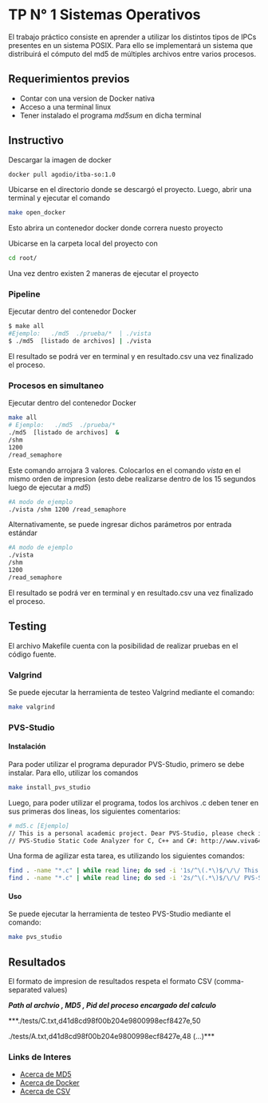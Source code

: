 # TP N° 1 Sistemas Operativos

El trabajo práctico consiste en aprender a utilizar los distintos tipos de IPCs
presentes en un sistema POSIX. Para ello se implementará un sistema que distribuirá el
cómputo del md5 de múltiples archivos entre varios procesos.

## Requerimientos previos

- Contar con una version de Docker nativa
- Acceso a una terminal linux
- Tener instalado el programa _md5sum_ en dicha terminal

## Instructivo
Descargar la imagen de docker
```sh
docker pull agodio/itba-so:1.0
```
Ubicarse en el directorio donde se descargó el proyecto. Luego, abrir una terminal y ejecutar el comando
```sh
make open_docker
```
Esto abrira un contenedor docker donde correra nuesto proyecto

Ubicarse en la carpeta local del proyecto con
```sh
cd root/
```
Una vez dentro existen 2 maneras de ejecutar el proyecto
### Pipeline
 Ejecutar dentro del contenedor Docker
```sh
$ make all
#Ejemplo:   ./md5  ./prueba/*  | ./vista
$ ./md5  [listado de archivos] | ./vista
```

El resultado se podrá ver en terminal y en resultado.csv una vez finalizado el proceso.




### Procesos en simultaneo

Ejecutar dentro del contenedor Docker
```sh
make all
# Ejemplo:   ./md5  ./prueba/*
./md5  [listado de archivos]  &
/shm
1200
/read_semaphore
```

Este comando arrojara 3 valores.
Colocarlos en el comando _vista_ en el mismo orden de impresion (esto debe realizarse dentro de los 15 segundos luego de ejecutar a _md5_)
```sh
#A modo de ejemplo
./vista /shm 1200 /read_semaphore
```
Alternativamente, se puede ingresar dichos parámetros por entrada estándar
```sh
#A modo de ejemplo
./vista
/shm 
1200 
/read_semaphore
```
El resultado se podrá ver en terminal y en resultado.csv una vez finalizado el proceso.

## Testing
El archivo Makefile cuenta con la posibilidad de realizar pruebas en el código fuente.
### Valgrind
Se puede ejecutar la herramienta de testeo Valgrind mediante el comando:
```sh
make valgrind
```

### PVS-Studio
#### Instalación
Para poder utilizar el programa depurador PVS-Studio, primero se debe instalar. 
Para ello, utilizar los comandos
```sh
make install_pvs_studio
```

Luego, para poder utilizar el programa, todos los archivos .c deben tener en sus primeras dos lineas, los siguientes comentarios:
```sh
# md5.c [Ejemplo]
// This is a personal academic project. Dear PVS-Studio, please check it.
// PVS-Studio Static Code Analyzer for C, C++ and C#: http://www.viva64.com
```
Una forma de agilizar esta tarea, es utilizando los siguientes comandos:
```sh
find . -name "*.c" | while read line; do sed -i '1s/^\(.*\)$/\/\/ This is a personal academic project. Dear PVS-Studio, please check it.\n\1/' "$line"; done
find . -name "*.c" | while read line; do sed -i '2s/^\(.*\)$/\/\/ PVS-Studio Static Code Analyzer for C, C++ and C#: http:\/\/www.viva64.com\n\1/' "$line"; done
```

#### Uso
Se puede ejecutar la herramienta de testeo PVS-Studio mediante el comando:
```sh
make pvs_studio
```

## Resultados
El formato de impresion de resultados respeta el formato CSV (comma-separated values)

***Path al archvio  ,  MD5  ,  Pid del proceso encargado del calculo***

***./tests/C.txt,d41d8cd98f00b204e9800998ecf8427e,50

./tests/A.txt,d41d8cd98f00b204e9800998ecf8427e,48
(...)***


### Links de Interes
- [Acerca de MD5](https://es.wikipedia.org/wiki/MD5 "Acerca de MD5")
- [Acerca de Docker](https://www.docker.com/ "Acerca de Docker")
- [Acerca de  CSV](https://es.wikipedia.org/wiki/Valores_separados_por_comas "Acerca de  CSV")


